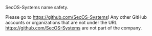 SecOS-Systems name safety. 

Please go to https://github.com/SecOS-Systems! Any other GitHub accounts or organizations that are not under the URL https://github.com/SecOS-Systems are not part of the company.

